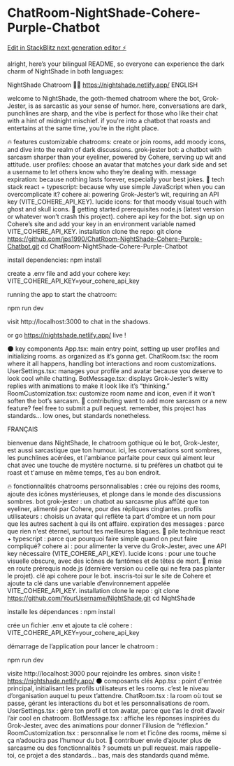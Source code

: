 # ChatRoom-NightShade-Cohere-Purple-Chatbot
[Edit in StackBlitz next generation editor ⚡️](https://stackblitz.com/~/github.com/jps1990/ChatRoom-NightShade-Cohere-Purple-Chatbot)


alright, here’s your bilingual README, so everyone can experience the dark charm of NightShade in both languages:

NightShade Chatroom 🌙💀
https://nightshade.netlify.app/
ENGLISH

welcome to NightShade, the goth-themed chatroom where the bot, Grok-Jester, is as sarcastic as your sense of humor. here, conversations are dark, punchlines are sharp, and the vibe is perfect for those who like their chat with a hint of midnight mischief. if you're into a chatbot that roasts and entertains at the same time, you’re in the right place.

🔥 features
customizable chatrooms: create or join rooms, add moody icons, and dive into the realm of dark discussions.
grok-jester bot: a chatbot with sarcasm sharper than your eyeliner, powered by Cohere, serving up wit and attitude.
user profiles: choose an avatar that matches your dark side and set a username to let others know who they’re dealing with.
message expiration: because nothing lasts forever, especially your best jokes.
🔧 tech stack
react + typescript: because why use simple JavaScript when you can overcomplicate it?
cohere ai: powering Grok-Jester’s wit, requiring an API key (VITE_COHERE_API_KEY).
lucide icons: for that moody visual touch with ghost and skull icons.
🚀 getting started
prerequisites
node.js (latest version or whatever won’t crash this project).
cohere api key for the bot. sign up on Cohere’s site and add your key in an environment variable named VITE_COHERE_API_KEY.
installation
clone the repo: git clone https://github.com/jps1990/ChatRoom-NightShade-Cohere-Purple-Chatbot.git cd ChatRoom-NightShade-Cohere-Purple-Chatbot

install dependencies: npm install

create a .env file and add your cohere key: VITE_COHERE_API_KEY=your_cohere_api_key

running the app
to start the chatroom:

npm run dev

visit http://localhost:3000 to chat in the shadows.

or go https://nightshade.netlify.app/ live !

🌑 key components
App.tsx: main entry point, setting up user profiles and initializing rooms. as organized as it’s gonna get.
ChatRoom.tsx: the room where it all happens, handling bot interactions and room customizations.
UserSettings.tsx: manages your profile and avatar because you deserve to look cool while chatting.
BotMessage.tsx: displays Grok-Jester’s witty replies with animations to make it look like it’s “thinking.”
RoomCustomization.tsx: customize room name and icon, even if it won’t soften the bot’s sarcasm.
🤘 contributing
want to add more sarcasm or a new feature? feel free to submit a pull request. remember, this project has standards… low ones, but standards nonetheless.

FRANÇAIS

bienvenue dans NightShade, le chatroom gothique où le bot, Grok-Jester, est aussi sarcastique que ton humour. ici, les conversations sont sombres, les punchlines acérées, et l'ambiance parfaite pour ceux qui aiment leur chat avec une touche de mystère nocturne. si tu préfères un chatbot qui te roast et t'amuse en même temps, t’es au bon endroit.

🔥 fonctionnalités
chatrooms personnalisables : crée ou rejoins des rooms, ajoute des icônes mystérieuses, et plonge dans le monde des discussions sombres.
bot grok-jester : un chatbot au sarcasme plus affûté que ton eyeliner, alimenté par Cohere, pour des répliques cinglantes.
profils utilisateurs : choisis un avatar qui reflète ta part d'ombre et un nom pour que les autres sachent à qui ils ont affaire.
expiration des messages : parce que rien n'est éternel, surtout tes meilleures blagues.
🔧 pile technique
react + typescript : parce que pourquoi faire simple quand on peut faire compliqué?
cohere ai : pour alimenter la verve du Grok-Jester, avec une API key nécessaire (VITE_COHERE_API_KEY).
lucide icons : pour une touche visuelle obscure, avec des icônes de fantômes et de têtes de mort.
🚀 mise en route
prérequis
node.js (dernière version ou celle qui ne fera pas planter le projet).
clé api cohere pour le bot. inscris-toi sur le site de Cohere et ajoute ta clé dans une variable d’environnement appelée VITE_COHERE_API_KEY.
installation
clone le repo : git clone https://github.com/YourUsername/NightShade.git cd NightShade

installe les dépendances : npm install

crée un fichier .env et ajoute ta clé cohere : VITE_COHERE_API_KEY=your_cohere_api_key

démarrage de l’application
pour lancer le chatroom :

npm run dev

visite http://localhost:3000 pour rejoindre les ombres.
sinon visite ! https://nightshade.netlify.app/
🌑 composants clés
App.tsx : point d'entrée principal, initialisant les profils utilisateurs et les rooms. c’est le niveau d’organisation auquel tu peux t’attendre.
ChatRoom.tsx : la room où tout se passe, gérant les interactions du bot et les personnalisations de room.
UserSettings.tsx : gère ton profil et ton avatar, parce que t’as le droit d’avoir l’air cool en chatroom.
BotMessage.tsx : affiche les réponses inspirées du Grok-Jester, avec des animations pour donner l’illusion de “réflexion.”
RoomCustomization.tsx : personnalise le nom et l’icône des rooms, même si ça n’adoucira pas l’humour du bot.
🤘 contribuer
envie d’ajouter plus de sarcasme ou des fonctionnalités ? soumets un pull request. mais rappelle-toi, ce projet a des standards… bas, mais des standards quand même.


